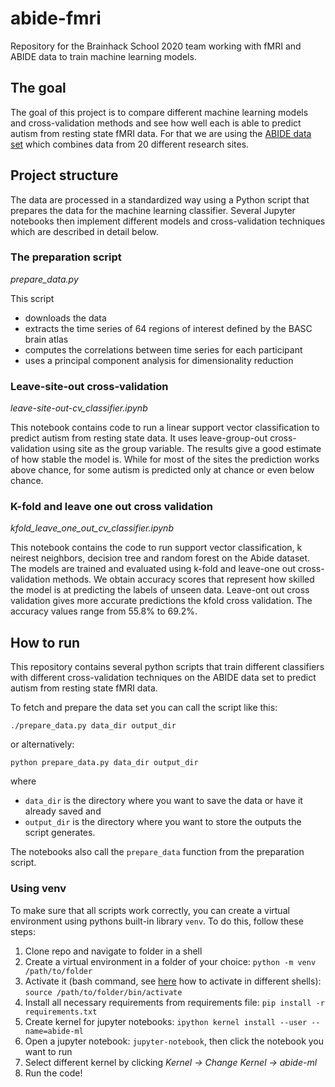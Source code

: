 # abide-fmri
Repository for the Brainhack School 2020 team working with fMRI and ABIDE data to train machine learning models. 

## The goal

The goal of this project is to compare different machine learning models and cross-validation methods and see how well each is able to predict autism from resting state fMRI data. For that we are using the [ABIDE data set](http://fcon_1000.projects.nitrc.org/indi/abide/) which combines data from 20 different research sites.

## Project structure

The data are processed in a standardized way using a Python script that prepares the data for the machine learning classifier. Several Jupyter notebooks then implement different models and cross-validation techniques which are described in detail below.

### The preparation script

*prepare_data.py*

This script

- downloads the data
- extracts the time series of 64 regions of interest defined by the BASC brain atlas
- computes the correlations between time series for each participant
- uses a principal component analysis for dimensionality reduction

### Leave-site-out cross-validation

*leave-site-out-cv_classifier.ipynb*

This notebook contains code to run a linear support vector classification to predict autism from resting state data. It uses leave-group-out cross-validation using site as the group variable. The results give a good estimate of how stable the model is. While for most of the sites the prediction works above chance, for some autism is predicted only at chance or even below chance.

### K-fold and leave one out cross validation
*kfold_leave_one_out_cv_classifier.ipynb*

This notebook contains the code to run support vector classification, k neirest neighbors, decision tree and random forest on the Abide dataset. The models are trained and evaluated using k-fold and leave-one out cross-validation methods. We obtain accuracy scores that represent how skilled the model is at predicting the labels of unseen data.  Leave-ont out cross validation gives more accurate predictions the kfold cross validation. The accuracy values range from 55.8% to 69.2%.

## How to run

This repository contains several python scripts that train different classifiers with different cross-validation techniques on the ABIDE data set to predict autism from resting state fMRI data.

To fetch and prepare the data set you can call the script like this:

`./prepare_data.py data_dir output_dir`

or alternatively:

`python prepare_data.py data_dir output_dir`

where
- `data_dir` is the directory where you want to save the data or have it already saved and
- `output_dir` is the directory where you want to store the outputs the script generates.

The notebooks also call the `prepare_data` function from the preparation script.

### Using venv

To make sure that all scripts work correctly, you can create a virtual environment using pythons built-in library `venv`. To do this, follow these steps:

1. Clone repo and navigate to folder in a shell
1. Create a virtual environment in a folder of your choice: `python -m venv /path/to/folder`
2. Activate it (bash command, see [here](https://docs.python.org/3/library/venv.html) how to activate in different shells): `source /path/to/folder/bin/activate`
3. Install all necessary requirements from requirements file: `pip install -r requirements.txt`
4. Create kernel for jupyter notebooks: `ipython kernel install --user --name=abide-ml`
5. Open a jupyter notebook: `jupyter-notebook`, then click the notebook you want to run
6. Select different kernel by clicking *Kernel -> Change Kernel -> abide-ml*
7. Run the code!
